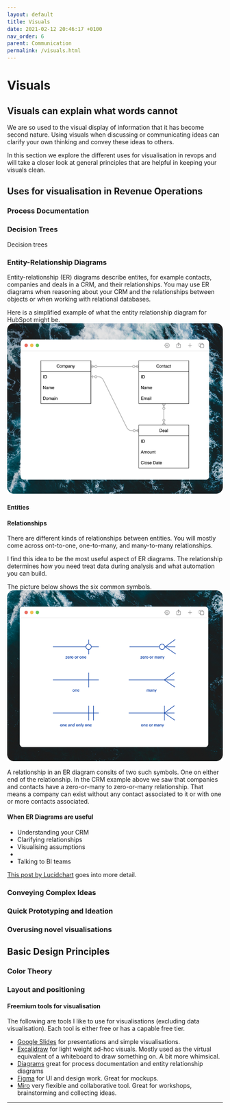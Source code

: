 ```yaml
---
layout: default
title: Visuals
date: 2021-02-12 20:46:17 +0100
nav_order: 6
parent: Communication
permalink: /visuals.html
---
```


# Visuals

## Visuals can explain what words cannot
We are so used to the visual display of information that it has become second nature. Using visuals when discussing or communicating ideas can clarify your own thinking and convey these ideas to others. 

In this section we explore the different uses for visualisation in revops and will take a closer look at general principles that are helpful in keeping your visuals clean. 

## Uses for visualisation in Revenue Operations

### Process Documentation



### Decision Trees
Decision trees 

### Entity-Relationship Diagrams
Entity-relationship (ER) diagrams describe entites, for example contacts, companies and deals in a CRM, and their relationships.
You may use ER diagrams when reasoning about your CRM and the relationships between objects or when working with relational databases. 

Here is a simplified example of what the entity relationship diagram for HubSpot might be.
![example ER diagram](/assets/img/erd.png)

#### Entities

#### Relationships
There are different kinds of relationships between entities. You will mostly come across ont-to-one, one-to-many, and many-to-many relationships. 

I find this idea to be the most useful aspect of ER diagrams. The relationship determines how you need treat data during analysis and what automation you can build. 

The picture below shows the six common symbols. 
![entity relationships](/assets/img/symbols.png)

A relationship in an ER diagram consits of two such symbols. One on either end of the relationship. In the CRM example above we saw that companies and contacts have a zero-or-many to zero-or-many relationship. That means a company can exist without any contact associated to it or with one or more contacts associated. 



#### When ER Diagrams are useful
- Understanding your CRM
- Clarifying relationships
- Visualising assumptions
- 
- Talking to BI teams

[This post by Lucidchart](https://www.lucidchart.com/pages/er-diagrams) goes into more detail. 

### Conveying Complex Ideas
### Quick Prototyping and Ideation

### Overusing novel visualisations


## Basic Design Principles
### Color Theory


### Layout and positioning



#### Freemium tools for visualisation
The following are tools I like to use for visualisations (excluding data visualisation).
Each tool is either free or has a capable free tier.
- [Google Slides](https://docs.google.com/presentation) for presentations and simple visualisations.
- [Excalidraw](https://excalidraw.com/) for light weight ad-hoc visuals. Mostly used as the virtual equivalent of a whiteboard to draw something on. A bit more whimsical.
- [Diagrams](https://www.diagrams.net/) great for process documentation and entity relationship diagrams
- [Figma](https://www.figma.com/) for UI and design work. Great for mockups.
- [Miro](https://miro.com/) very flexible and collaborative tool. Great for workshops, brainstorming and collecting ideas.

---
[^1]: There is compelling evidence that learning styles such as being a "visual learner" do not exist. As this (and other studies) show: [Learning Styles: Concepts and Evidence Harold Pashler, Mark McDaniel, Doug Rohrer, and Robert Bjork](https://www.trans-pareo.com/uploads/4/5/3/5/4535377/learningstylesstudy.pdf).